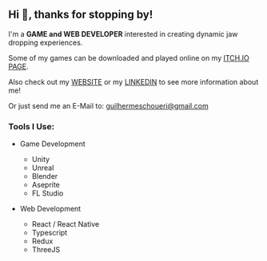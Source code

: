 ## Hi 👋, thanks for stopping by!

I'm a **GAME and WEB DEVELOPER** interested in creating dynamic jaw dropping experiences.

Some of my games can be downloaded and played online on my [ITCH.IO PAGE](https://guigs10mil.itch.io).

Also check out my [WEBSITE](https://guigs10mil.github.io/portfolio) or my [LINKEDIN](https://www.linkedin.com/in/guilhermeschoueri) to see more information about me!

Or just send me an E-Mail to: guilhermeschoueri@gmail.com

### Tools I Use:
- Game Development
  - Unity
  - Unreal
  - Blender
  - Aseprite
  - FL Studio

- Web Development
  - React / React Native
  - Typescript
  - Redux
  - ThreeJS
